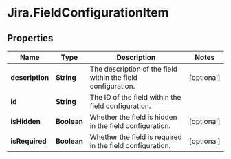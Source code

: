 # Jira.FieldConfigurationItem

## Properties

Name | Type | Description | Notes
------------ | ------------- | ------------- | -------------
**description** | **String** | The description of the field within the field configuration. | [optional] 
**id** | **String** | The ID of the field within the field configuration. | 
**isHidden** | **Boolean** | Whether the field is hidden in the field configuration. | [optional] 
**isRequired** | **Boolean** | Whether the field is required in the field configuration. | [optional] 



